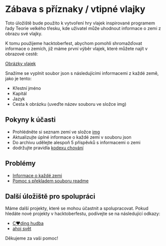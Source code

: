 # Zábava s příznaky / vtipné vlajky

Toto úložiště bude použito k vytvoření hry vlajek inspirované programem řady Teorie velkého třesku, kde uživatel může uhodnout informace o zemi z obrazu své vlajky.

K tomu použijeme hacktoberfest, abychom pomohli shromažďovat informace o zemích, již máme první výběr vlajek, které můžete najít v obrazové cestě:

[Obrázky vlajek](https://github.com/xaca/juego_banderas/tree/master/img)

Snažíme se vyplnit soubor json s následujícími informacemi z každé země, jako je tento:

+ Křestní jméno
+ Kapitál
+ Jazyk
+ Cesta k obrázku (uveďte název souboru ve složce img)

## Pokyny k účasti

+ Prohlédněte si seznam zemí ve složce [img](https://github.com/xaca/juego_banderas/tree/master/img)
+ Aktualizujte úplné informace o každé zemi v souboru json
+ Do archivu udělejte alespoň 5 příspěvků s informacemi o zemi
+ dodržujte pravidla [kodexu chování](https://docs.google.com/document/d/1gFKOhyUqMZzrZcbq8A_TpO5x9J9HK6agv70awCH8pyI/edit)

## Problémy

+ [Informace o každé zemi](https://github.com/xaca/juego_banderas/issues/1)
+ [Pomoc s překladem souboru readme](https://github.com/xaca/juego_banderas/issues/2)

## Další úložiště pro spolupráci

Máme další projekty, které se mohou účastnit a spolupracovat. Pokud hledáte nové projekty v hacktoberfestu, podívejte se na následující odkazy:

+ [C:heart:ding hudba](https://github.com/xaca/coding-music)
+ [ahoj svět](https://github.com/xaca/holamundo.co)

Děkujeme za vaši pomoc!